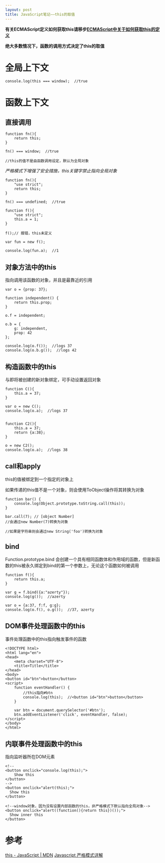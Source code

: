 ```yaml
---
layout: post
title: JavaScript笔记——this的取值
---
```


**有关ECMAScript定义如何获取this请移步[ECMAScript中关于如何获取this的定义][]**

**绝大多数情况下，函数的调用方式决定了this的取值**

# 全局上下文

```
console.log(this === window);  //true
```

# 函数上下文

## 直接调用

```
function fn(){
	return this;
}

fn() === window;  //true

//this的值不是由函数调用设定，默认为全局对象
```

*严格模式下增强了安全措施，this关键字禁止指向全局对象*

```
function fn(){
	"use strict";
	return this;
}

fn() === undefined;  //true

function f(){
	"use strict";
	this.a = 1;
}

f();// 报错，this未定义

var fun = new f();

console.log(fun.a);  //1
```

## 对象方法中的this

指向调用该函数的对象，并且是最靠近的引用

```
var o = {prop: 37};

function independent() {
	return this.prop;
}

o.f = independent;

o.b = {
	g: independent,
	prop: 42
};

console.log(o.f());  //logs 37
console.log(o.b.g());  //logs 42
```

## 构造函数中的this

与即将被创建的新对象绑定，可手动设置返回对象

```
function C(){
	this.a = 37;
}

var o = new C();
console.log(o.a);  //logs 37


function C2(){
	this.a = 37;
	return {a:38};
}

o = new C2();
console.log(o.a);  //logs 38
```

## call和apply

this的值被绑定到一个指定的对象上

如果传递的this值不是一个对象，则会使用ToObject操作将其转换为对象

```
function bar() {
	console.log(Object.prototype.toString.call(this));
}

bar.call(7); // [object Number]
//会通过new Number(7)转换为对象

//如果是字符串则会通过new String('foo')转换为对象
```

## bind

Function.prototype.bind
会创建一个具有相同函数体和作用域的函数，但是新函数的this被永久绑定到bind的第一个参数上，无论这个函数如何被调用

```
function f(){
	return this.a;
}

var g = f.bind({a:"azerty"});
console.log(g());  //azerty

var o = {a:37, f:f, g:g};
console.log(o.f(), o.g());  //37, azerty
```

## DOM事件处理函数中的this

事件处理函数中的this指向触发事件的函数

```
<!DOCTYPE html>
<html lang="en">
<head>
    <meta charset="UTF-8">
    <title>Title</title>
</head>
<body>
<button id="btn">button</button>
<script>
    function eventHandler() {
    	//this指向#btn
        console.log(this);  //<button id="btn">button</button>
    }

    var btn = document.querySelector('#btn');
    btn.addEventListener('click', eventHandler, false);
</script>
</body>
</html>
```

## 内联事件处理函数中的this

指向监听器所在DOM元素

```
<!--
<button onclick="console.log(this);">
    Show this
</button>
-->
<button onclick="alert(this);">
  Show this
</button>

<!--window对象，因为没有设置内部函数的this，非严格模式下默认指向全局对象-->
<button onclick="alert((function(){return this})());">
  Show inner this
</button>
```

# 参考

[this - JavaScript | MDN][]
[Javascript 严格模式详解][]





[this - JavaScript | MDN]: https://developer.mozilla.org/zh-CN/docs/Web/JavaScript/Reference/Operators/this
[Javascript 严格模式详解]: http://www.ruanyifeng.com/blog/2013/01/javascript_strict_mode.html
[ECMAScript中关于如何获取this的定义]: http://blog.csdn.net/azureternite/article/details/52153809